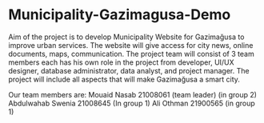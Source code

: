 # Municipality-Gazimagusa-Demo
Aim of the project is to develop Municipality Website for Gazimağusa to improve urban services. The website will give access for city news, online documents, maps, communication. The project team will consist of 3 team members each has his own role in the project from developer, UI/UX designer, database administrator, data analyst, and project manager. The project will include all aspects that will make Gazimağusa a smart city.  

Our team members are:
Mouaid Nasab 21008061 (team leader) (in group 2)
Abdulwahab Swenia 21008645 (In group 1)
Ali Othman 21900565 (in group 1)
